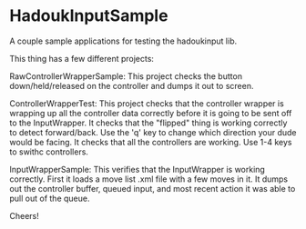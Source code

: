 HadoukInputSample
=================

A couple sample applications for testing the hadoukinput lib.

This thing has a few different projects:

RawControllerWrapperSample:  This project checks the button down/held/released on the controller and dumps it out to screen.

ControllerWrapperTest: This project checks that the controller wrapper is wrapping up all the controller data correctly before it is going to be sent off to the InputWrapper.  It checks that the "flipped" thing is working correctly to detect forward/back.  Use the 'q' key to change which direction your dude would be facing.  It checks that all the controllers are working.  Use 1-4 keys to swithc controllers.

InputWrapperSample: This verifies that the InputWrapper is working correctly.  First it loads a move list .xml file with a few moves in it. It dumps out the controller buffer, queued input, and most recent action it was able to pull out of the queue.

Cheers!